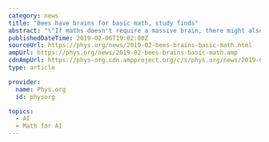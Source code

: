 ```yaml
---
category: news
title: "Bees have brains for basic math, study finds"
abstract: "\"If maths doesn't require a massive brain, there might also be new ways for us to incorporate interactions of both long-term rules and working memory into designs to improve rapid AI learning of new problems.\" There is considerable debate around whether ..."
publishedDateTime: 2019-02-06T19:02:00Z
sourceUrl: https://phys.org/news/2019-02-bees-brains-basic-math.html
ampUrl: https://phys.org/news/2019-02-bees-brains-basic-math.amp
cdnAmpUrl: https://phys-org.cdn.ampproject.org/c/s/phys.org/news/2019-02-bees-brains-basic-math.amp
type: article

provider:
  name: Phys.org
  id: physorg

topics:
  - AI
  - Math for AI
---
```

